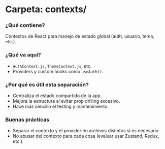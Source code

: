 # Carpeta: contexts/

### ¿Qué contiene?
Contextos de React para manejo de estado global (auth, usuario, tema, etc.).

### ¿Qué va aquí? 
- `AuthContext.js`, `ThemeContext.js`, etc.
- Providers y custom hooks como `useAuth()`.

### ¿Por qué es útil esta separación?
- Centraliza el estado compartido de la app.
- Mejora la estructura al evitar prop drilling excesivo.
- Hace más sencillo el testing y mantenimiento.

### Buenas prácticas
- Separar el contexto y el provider en archivos distintos si es necesario.
- No abusar del contexto para cada cosa (evaluar usar Zustand, Redux, etc.).
